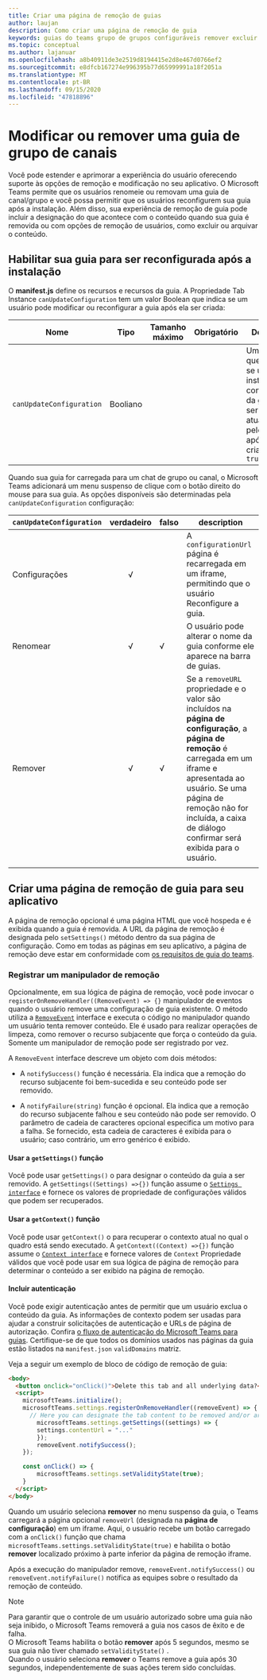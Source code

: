 ```yaml
---
title: Criar uma página de remoção de guias
author: laujan
description: Como criar uma página de remoção de guia
keywords: guias do teams grupo de grupos configuráveis remover excluir
ms.topic: conceptual
ms.author: lajanuar
ms.openlocfilehash: a8b40911de3e2519d8194415e2d8e467d0766ef2
ms.sourcegitcommit: e8dfcb167274e996395b77d65999991a18f2051a
ms.translationtype: MT
ms.contentlocale: pt-BR
ms.lasthandoff: 09/15/2020
ms.locfileid: "47818896"
---
```

# <a name="modify-or-remove-a-channel-group-tab"></a>Modificar ou remover uma guia de grupo de canais

Você pode estender e aprimorar a experiência do usuário oferecendo suporte às opções de remoção e modificação no seu aplicativo. O Microsoft Teams permite que os usuários renomeie ou removam uma guia de canal/grupo e você possa permitir que os usuários reconfigurem sua guia após a instalação. Além disso, sua experiência de remoção de guia pode incluir a designação do que acontece com o conteúdo quando sua guia é removida ou com opções de remoção de usuários, como excluir ou arquivar o conteúdo.

## <a name="enable-your-tab-to-be-reconfigured-after-installation"></a>Habilitar sua guia para ser reconfigurada após a instalação

O **manifest.js** define os recursos e recursos da guia. A Propriedade Tab Instance `canUpdateConfiguration` tem um valor Boolean que indica se um usuário pode modificar ou reconfigurar a guia após ela ser criada:

|Nome| Tipo| Tamanho máximo | Obrigatório | Descrição|
|---|---|---|---|---|
|`canUpdateConfiguration`|Booliano|||Um valor que indica se uma instância da configuração da guia pode ser atualizada pelo usuário após a criação. Será `true`|

Quando sua guia for carregada para um chat de grupo ou canal, o Microsoft Teams adicionará um menu suspenso de clique com o botão direito do mouse para sua guia. As opções disponíveis são determinadas pela `canUpdateConfiguration` configuração:

| `canUpdateConfiguration`| verdadeiro   | falso | description |
| ----------------------- | :----: | ----- | ----------- |
|     Configurações            |   √    |       |A `configurationUrl` página é recarregada em um iframe, permitindo que o usuário Reconfigure a guia.  |
|     Renomear              |   √    |   √   | O usuário pode alterar o nome da guia conforme ele aparece na barra de guias.          |
|     Remover              |   √    |   √   |  Se a  `removeURL` propriedade e o valor são incluídos na **página de configuração**, a **página de remoção** é carregada em um iframe e apresentada ao usuário. Se uma página de remoção não for incluída, a caixa de diálogo confirmar será exibida para o usuário.          |
|||||

## <a name="create-a-tab-removal-page-for-your-application"></a>Criar uma página de remoção de guia para seu aplicativo

A página de remoção opcional é uma página HTML que você hospeda e é exibida quando a guia é removida. A URL da página de remoção é designada pelo `setSettings()` método dentro da sua página de configuração. Como em todas as páginas em seu aplicativo, a página de remoção deve estar em conformidade com [os requisitos de guia do teams](~/tabs/how-to/add-tab.md).

### <a name="register-a-remove-handler"></a>Registrar um manipulador de remoção

Opcionalmente, em sua lógica de página de remoção, você pode invocar o `registerOnRemoveHandler((RemoveEvent) => {}` manipulador de eventos quando o usuário remove uma configuração de guia existente. O método utiliza a [`RemoveEvent`](/javascript/api/@microsoft/teams-js/microsoftteams.settings.removeevent?view=msteams-client-js-latest) interface e executa o código no manipulador quando um usuário tenta remover conteúdo. Ele é usado para realizar operações de limpeza, como remover o recurso subjacente que força o conteúdo da guia. Somente um manipulador de remoção pode ser registrado por vez.

A `RemoveEvent` interface descreve um objeto com dois métodos:

* A `notifySuccess()` função é necessária. Ela indica que a remoção do recurso subjacente foi bem-sucedida e seu conteúdo pode ser removido.

* A `notifyFailure(string)` função é opcional. Ela indica que a remoção do recurso subjacente falhou e seu conteúdo não pode ser removido. O parâmetro de cadeia de caracteres opcional especifica um motivo para a falha. Se fornecido, esta cadeia de caracteres é exibida para o usuário; caso contrário, um erro genérico é exibido.

#### <a name="use-the-getsettings-function"></a>Usar a `getSettings()` função

Você pode usar `getSettings()` o para designar o conteúdo da guia a ser removido. A `getSettings((Settings) =>{})` função assume o [`Settings interface`](/javascript/api/@microsoft/teams-js/microsoftteams.settings.settings?view=msteams-client-js-latest) e fornece os valores de propriedade de configurações válidos que podem ser recuperados.

#### <a name="use-the-getcontext-function"></a>Usar a `getContext()` função

Você pode usar `getContext()` o para recuperar o contexto atual no qual o quadro está sendo executado. A `getContext((Context) =>{})` função assume o [`Context interface`](/javascript/api/@microsoft/teams-js/microsoftteams.context?view=msteams-client-js-latest) e fornece valores de `Context` Propriedade válidos que você pode usar em sua lógica de página de remoção para determinar o conteúdo a ser exibido na página de remoção.

#### <a name="include-authentication"></a>Incluir autenticação

Você pode exigir autenticação antes de permitir que um usuário exclua o conteúdo da guia. As informações de contexto podem ser usadas para ajudar a construir solicitações de autenticação e URLs de página de autorização. Confira [o fluxo de autenticação do Microsoft Teams para guias](~/tabs/how-to/authentication/auth-flow-tab.md). Certifique-se de que todos os domínios usados nas páginas da guia estão listados na `manifest.json` `validDomains` matriz.

Veja a seguir um exemplo de bloco de código de remoção de guia:

```html
<body>
  <button onclick="onClick()">Delete this tab and all underlying data?</button>
  <script>
    microsoftTeams.initialize();
    microsoftTeams.settings.registerOnRemoveHandler((removeEvent) => {
      // Here you can designate the tab content to be removed and/or archived.
        microsoftTeams.settings.getSettings((settings) => {
        settings.contentUrl = "..."
        });
        removeEvent.notifySuccess();
    });

    const onClick() => {
        microsoftTeams.settings.setValidityState(true);
    }
  </script>
</body>

```

Quando um usuário seleciona **remover** no menu suspenso da guia, o Teams carregará a página opcional `removeUrl` (designada na **página de configuração**) em um iframe. Aqui, o usuário recebe um botão carregado com a `onClick()` função que chama `microsoftTeams.settings.setValidityState(true)` e habilita o botão **remover** localizado próximo à parte inferior da página de remoção iframe.

Após a execução do manipulador remove, `removeEvent.notifySuccess()` ou `removeEvent.notifyFailure()` notifica as equipes sobre o resultado da remoção de conteúdo.

>[!NOTE]
>Para garantir que o controle de um usuário autorizado sobre uma guia não seja inibido, o Microsoft Teams removerá a guia nos casos de êxito e de falha. \
>O Microsoft Teams habilita o botão **remover** após 5 segundos, mesmo se sua guia não tiver chamado `setValidityState()` . \
>Quando o usuário seleciona **remover** o Teams remove a guia após 30 segundos, independentemente de suas ações terem sido concluídas.
